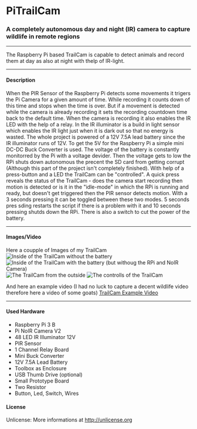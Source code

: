 # PiTrailCam
### A completely autonomous day and night (IR) camera to capture wildlife in remote regions

---

The Raspberry Pi based TrailCam is capable to detect animals and record them at day as also at night with thelp of IR-light.

---
#### Description
When the PIR Sensor of the Raspberry Pi detects some movements it trigers the Pi Camera for a given amount of time. While recording it counts down of this time and stops when the time is over. But if a movement is detected while the camera is already recording it sets the recording countdown time back to the default time. When the camera is recording it also enables the IR LED with the help of a relay. In the IR illuminator is a build in light sensor which enables the IR light just when it is dark out so that no energy is wasted.
The whole project is powered of a 12V 7.5A lead battery since the IR illuminator runs of 12V. To get the 5V for the Raspberry Pi a simple mini DC-DC Buck Converter is used. The voltage of the battery is constantly monitorred by the Pi with a voltage devider. Then the voltage gets to low the RPi shuts down autonomous the precent the SD card from getting corrupt (Although this part of the project isn't completely finished).
With help of a press-button and a LED the TrailCam can be "controlled". A quick press reveals the status of the TrailCam - does the camera start recording then motion is detected or is it in the "idle-mode" in which the RPi is running and ready, but doesn't get triggered then the PIR sensor detects motion. With a 3 seconds pressing it can be toggled between these two modes. 5 seconds pres	sding restarts the script if there is a problem with it and 10 seconds pressing shutds down the RPi.
There is also a switch to cut the power of the battery.

---
#### Images/Video

Here a coupple of Images of my TrailCam
![Inside of the TrailCam without the battery](jeanggi90.github.com/TrailCam-V1/imgages/image1.jpg)
![Inside of the TrailCam with the battery (but withoug the RPi and NoIR Camera)](jeanggi90.github.com/TrailCam-V1/imgages/image2.jpg)
![The TrailCam from the outside](jeanggi90.github.com/TrailCam-V1/imgages/image3.jpg)
![The controlls of the TrailCam](jeanggi90.github.com/TrailCam-V1/imgages/image1.jpg)

And here an example video (I had no luck to capture a decent wildlife video therefore here a video of some goats)
[TrailCam Example Video](https://www.youtube.com/watch?v=FnG7y7HwxYM&feature=youtu.be)


---
#### Used Hardware
- Raspberry Pi 3 B
- Pi NoIR Camera V2
- 48 LED IR Illuminator 12V
- PIR Sensor
- 1 Channel Relay Board
- Mini Buck Converter
- 12V 7.5A Lead Battery
- Toolbox as Enclosure
- USB Thumb Drive (optional)
- Small Prototype Board
- Two Resistor
- Button, Led, Switch, Wires

#### License
Unlicense: More informations at <http://unlicense.org>







